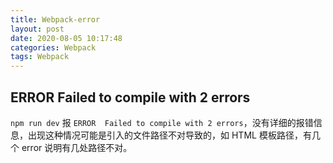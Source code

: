 ```yaml
---
title: Webpack-error
layout: post
date: 2020-08-05 10:17:48
categories: Webpack
tags: Webpack
---
```


## ERROR  Failed to compile with 2 errors

`npm run dev` 报 `ERROR  Failed to compile with 2 errors`，没有详细的报错信息，出现这种情况可能是引入的文件路径不对导致的，如 HTML 模板路径，有几个 error 说明有几处路径不对。
